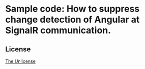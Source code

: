 # Sample code: How to suppress change detection of Angular at SignalR communication.

## License

[The Unlicense](LICENSE)
